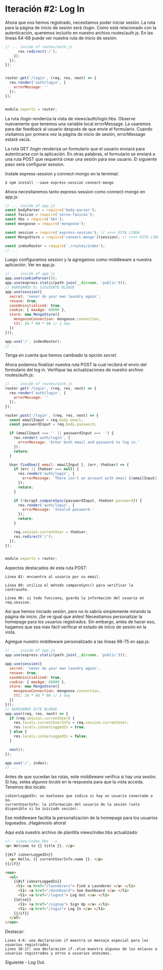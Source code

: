 # Iteración #2: Log In

Ahora que nos hemos registrado, necesitamos poder iniciar sesión. La ruta para la página de inicio de sesión será /login. Como está relacionado con la autenticación, queremos incluirlo en nuestro archivo routes/auth.js. En las líneas 64-68 puede ver nuestra ruta de inicio de sesión:

```js
// ... inside of routes/auth.js
      res.redirect('/');
    });
  });
});


router.get('/login', (req, res, next) => {
  res.render('auth/login', {
    errorMessage: ''
  });
});


module.exports = router;
```

La ruta /login renderiza la vista de views/auth/login.hbs. Observe nuevamente que tenemos una variable local errorMessage. La usaremos para dar feedback al usuario después de que envíe el formulario. Cuando visitamos por primera vez la página de inicio de sesión, errorMessage estará vacía.

La ruta GET /login renderiza un formulario que el usuario enviará para autenticarse con la aplicación. En otras palabras, el formulario se enviará a una ruta POST que requerirá crear una sesión para ese usuario. El siguiente paso será configurar session.

Instale express-session y connect-mongo en la terminal: 

```
$ npm install --save express-session connect-mongo
```

Ahora necesitaremos tanto express-session como connect-mongo en app.js:

```js
// ... inside of app.js
const bodyParser = require('body-parser');
const favicon = require('serve-favicon');
const hbs = require('hbs');
const mongoose = require('mongoose');

const session = require('express-session'); // <<<< ESTA LINEA
const MongoStore = require('connect-mongo')(session); // <<<< ESTA LINEA

const indexRouter = require('./routes/index');
// ...
```

Luego configuramos session y la agregamos como middleware a nuestra aplicación. Ver en app.js:

```js
// ... inside of app.js
app.use(cookieParser());
app.use(express.static(path.join(__dirname, 'public')));
// AGREGAMOS EL SIGUIENTE BLOQUE
app.use(session({
  secret: 'never do your own laundry again',
  resave: true,
  saveUninitialized: true,
  cookie: { maxAge: 60000 },
  store: new MongoStore({
    mongooseConnection: mongoose.connection,
    ttl: 24 * 60 * 60 // 1 day
  })
}));

app.use('/', indexRouter);
// ...
```

Tenga en cuenta que hemos cambiado la opción *secret*. 

Ahora podemos finalizar nuestra ruta POST la cual recibirá el envío del formulario del log in. Verifique las actualizaciones de nuestro archivo routes/auth.js:

```js
// ... inside of routes/auth.js
router.get('/login', (req, res, next) => {
  res.render('auth/login', {
    errorMessage: ''
  });
});

router.post('/login', (req, res, next) => {
  const emailInput = req.body.email;
  const passwordInput = req.body.password;

  if (emailInput === '' || passwordInput === '') {
    res.render('auth/login', {
      errorMessage: 'Enter both email and password to log in.'
    });
    return;
  }

  User.findOne({ email: emailInput }, (err, theUser) => {
    if (err || theUser === null) {
      res.render('auth/login', {
        errorMessage: `There isn't an account with email ${emailInput}.`
      });
      return;
    }

    if (!bcrypt.compareSync(passwordInput, theUser.password)) {
      res.render('auth/login', {
        errorMessage: 'Invalid password.'
      });
      return;
    }

    req.session.currentUser = theUser;
    res.redirect('/');
  });
});


module.exports = router;
```

Aspectos destacados de esta ruta POST:

    Línea 81: encuentra al usuario por su email.
    
    Línea 89: utiliza el método compareSync() para verificar la contraseña.
    
    Línea 96: si todo funciona, guarda la información del usuario en req.session.

Así que hemos iniciado sesión, pero no lo sabría simplemente mirando la página de inicio. ¡Se ve igual que antes! Necesitamos personalizar la homepage para los usuarios registrados. Sin embargo, antes de hacer eso, hagamos que sea más fácil verificar el estado de inicio de sesión en la vista.

Agregue nuestro middleware personalizado a las líneas 66-75 en app.js:

```js
// ... inside of app.js
app.use(express.static(path.join(__dirname, 'public')));

app.use(session({
  secret: 'never do your own laundry again',
  resave: true,
  saveUninitialized: true,
  cookie: { maxAge: 60000 },
  store: new MongoStore({
    mongooseConnection: mongoose.connection,
    ttl: 24 * 60 * 60 // 1 day
  })
}));
// AGREGAMOS ESTE BLOQUE
app.use((req, res, next) => {
  if (req.session.currentUser) {
    res.locals.currentUserInfo = req.session.currentUser;
    res.locals.isUserLoggedIn = true;
  } else {
    res.locals.isUserLoggedIn = false;
  }

  next();
});

app.use('/', index);
// ...
```

Antes de que sucedan las rutas, este middleware verifica si hay una sesión. Si hay, setea algunos *locals* en la respuesta para que la vista acceda. Tenemos dos locals:

    isUserLoggedIn: un booleano que indica si hay un usuario conectado o no.
    currentUserInfo: la información del usuario de la sesión (solo disponible si ha iniciado sesión).

Ese middleware facilita la personalización de la homepage para los usuarios logueados. ¡Hagámoslo ahora!

Aquí está nuestro archivo de plantilla views/index.hbs actualizado:

```html
<!-- views/index.hbs -->
<p> Welcome to {{ title }}. </p>

{{#if isUserLoggedIn}}
  <p> Hello, {{ currentUserInfo.name }}. </p>
{{/if}}

<nav>
  <ul>
    {{#if isUserLoggedIn}}
     <li> <a href="/launderers"> Find a Launderer </a> </li>
      <li> <a href="/dashboard"> See Dashboard </a> </li>
      <li> <a href="/logout"> Log Out </a> </li>
    {{else}}
      <li> <a href="/signup"> Sign Up </a> </li>
      <li> <a href="/login"> Log In </a> </li>
    {{/if}}
  </ul>
</nav>
```
Destacar:

    Lines 4-6: una declaración if muestra un mensaje especial para los usuarios registrados.
    Lines 10-17: una declaración if..else muestra algunos de los enlaces a usuarios registrados y otros a usuarios anónimos.

Siguiente - Log Out.